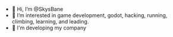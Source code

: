 - 👋 Hi, I’m @SkysBane
- 👀 I’m interested in game development, godot, hacking, running, climbing, learning, and leading.
- 🌱 I'm developing my company

<!---
SkysBane/SkysBane is a ✨ special ✨ repository because its `README.md` (this file) appears on your GitHub profile.
You can click the Preview link to take a look at your changes.
--->
